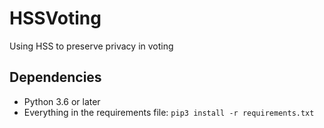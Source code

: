 # HSSVoting
Using HSS to preserve privacy in voting

## Dependencies
- Python 3.6 or later
- Everything in the requirements file: `pip3 install -r requirements.txt`
